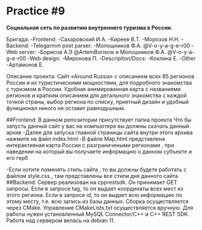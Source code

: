 # Practice #9

**Социальная сеть по развитию внутреннего туризма в России.**
    
Бригада:
    -Frontend:
        -Сахаровский И.А. 
        -Киреев В.Т.
        -Морозов Н.Н.
    -Backend:
        -Telegarmm post parser:
            -Молошников Ф.А. @V-o-y-a-g-e-r00
        -Web server:
            -Борисов А.Э @ArtemBorisow и Молошников Ф.А. @V-o-y-a-g-e-r00
    -Web design:
        -Миронова П.
    -Descripiton/Docs:
        -Коклина Е.
    -Other
        -Артамонов Е.

Описание проекта: Сайт «Around Russia» с описанием всех 85 регионов России и их туристическими мощностями, для подробного знакомства с туризмом в России. Удобная анимированная карта с названиями регионов и кратким описанием для детального знакомства с каждой точкой страны, выбор региона по списку, приятный дизайн и удобный функционал никого не оставит равнодушным.  

##Frontend:
В данном репозитории присутствует папка проекта 
  Что бы запусть данный сайт у вас на компьютере вы должны скачать данный архив
  -Далее для запуска главной страницы сайта внутри этого архива нажмите на файл index.html
  -В файле Map.html представлена интерактивная карта России с разграничеными регионами , при наведении на который вы получаете информацию о данном субъекте и его герб
  
  -Если хотите поменять стиль сайта , то вы должны будете работать с файлом style.css , там представлены все стили дня данного сайта 
##Backend:
Сервер реализован на cpprestsdk. Он принимает GET запросы. Если в запросе tag, то он выдает координаты всех мест из этого региона. Если в запросе id, то он выдает всю информацию по этому месту, т.е. всю запись из базы данных. Сборка осуществляется через CMake. Управление CMakeLists.txt осуществляется вручную. Для работы нужен установленный MySQL Connector/C++ и C++ REST SDK. Работа над сервером велась на debian 11.
